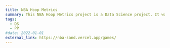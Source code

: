 ```yaml
---
title: NBA Hoop Metrics
summary: This NBA Hoop Metrics project is a Data Science project. It was made using python. It works with datasets collected from various sources like APIs and CSV files to scrape websites for useful data.
tags:
  - DS
  - PP
#date: 2022-01-01
external_link: https://nba-sand.vercel.app/games/
---
```


